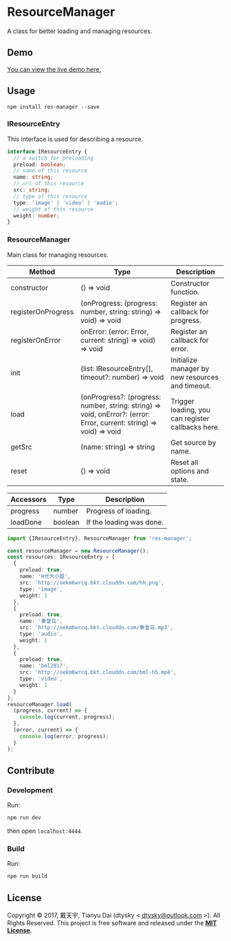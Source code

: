 # ResourceManager

A class for better loading and managing resources.

## Demo

[You can view the live demo here.](http://resource-manager.dtysky.moe)
## Usage

```shell
npm install res-manager --save
```

### IResourceEntry

This interface is used for describing a resource.

```ts
interface IResourceEntry {
  // a switch for preloading
  preload: boolean;
  // name of this resource
  name: string;
  // url of this resource
  src: string;
  // type of this resource
  type: 'image' | 'video' | 'audio';
  // weight of this resource
  weight: number;
}
```

### ResourceManager

Main class for managing resources.

|Method|Type|Description|
|-|-|-|
|constructor|() => void|Constructor function.|
|registerOnProgress|(onProgress: (progress: number, string: string) => void) => void|Register an callback for progress.|
|registerOnError|onError: (error: Error, current: string) => void) => void|Register an callback for error.|
|init|(list: IResourceEntry[], timeout?: number) => void|Initialize manager by new resources and timeout.|
|load|(onProgress?: (progress: number, string: string) => void, onError?: (error: Error, current: string) => void) => void|Trigger loading, you can register callbacks here.|
|getSrc|(name: string) => string|Get source by name.|
|reset|() => void|Reset all options and state.|

|Accessors|Type|Description|
|-|-|-|
|progress|number|Progress of loading.|
|loadDone|boolean|If the loading was done.|

```ts
import {IResourceEntry}, ResourceManager from 'res-manager';

const resourceManager = new ResourceManager();
const resources: IResourceEntry = [
  {
    preload: true,
    name: 'H光大小姐',
    src: 'http://oekm6wrcq.bkt.clouddn.com/hh.png',
    type: 'image',
    weight: 1
  },
  {
    preload: true,
    name: '秦皇岛',
    src: 'http://oekm6wrcq.bkt.clouddn.com/秦皇岛.mp3',
    type: 'audio',
    weight: 1
  },
  {
    preload: true,
    name: 'bml2017',
    src: 'http://oekm6wrcq.bkt.clouddn.com/bml-h5.mp4',
    type: 'video',
    weight: 1
  }
];
resourceManager.load(
  (progress, current) => {
    console.log(current, progress);
  },
  (error, current) => {
    console.log(error, progress);
  }
);
```

## Contribute

### Development

Run:

```bash
npm run dev
```

then open `localhost:4444`.

### Build

Run:

```bash
npm run build
```

## License

Copyright © 2017, 戴天宇, Tianyu Dai (dtysky < dtysky@outlook.com >). All Rights Reserved.
This project is free software and released under the **[MIT License](https://opensource.org/licenses/MIT)**.

